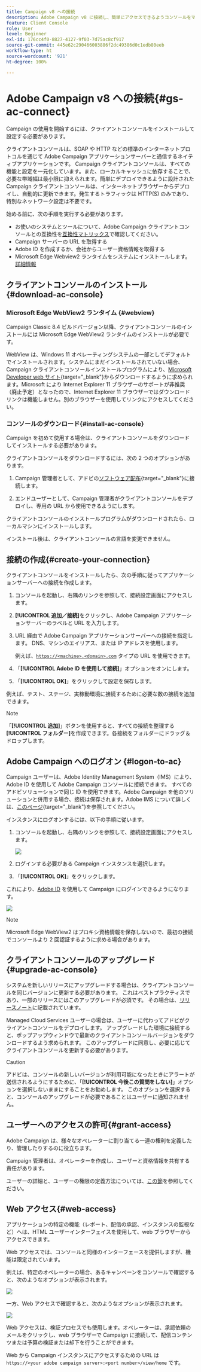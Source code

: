 ```yaml
---
title: Campaign v8 への接続
description: Adobe Campaign v8 に接続し、簡単にアクセスできるようコンソールをマシンにインストールする方法について説明します。
feature: Client Console
role: User
level: Beginner
exl-id: 176cc4f0-8827-4127-9f03-7d75ac8cf917
source-git-commit: 445e62c290466003886f2dc49386d0c1edb80eeb
workflow-type: ht
source-wordcount: '921'
ht-degree: 100%

---
```


# Adobe Campaign v8 への接続{#gs-ac-connect}

Campaign の使用を開始するには、クライアントコンソールをインストールして設定する必要があります。

クライアントコンソールは、SOAP や HTTP などの標準のインターネットプロトコルを通じて Adobe Campaign アプリケーションサーバーと通信するネイティブアプリケーションです。 Campaign クライアントコンソールは、すべての機能と設定を一元化しています。また、ローカルキャッシュに依存することで、必要な帯域幅は最小限に抑えられます。簡単にデプロイできるように設計された Campaign クライアントコンソールは、インターネットブラウザーからデプロイし、自動的に更新できます。発生するトラフィックは HTTP(S) のみであり、特別なネットワーク設定は不要です。

始める前に、次の手順を実行する必要があります。

* お使いのシステムとツールについて、Adobe Campaign クライアントコンソールとの互換性を[互換性マトリックス](compatibility-matrix.md)で確認してください。
* Campaign サーバーの URL を取得する
* Adobe ID を作成するか、会社からユーザー資格情報を取得する
* Microsoft Edge Webview2 ランタイムをシステムにインストールします。 [詳細情報](#webview)

## クライアントコンソールのインストール{#download-ac-console}

### Microsoft Edge WebView2 ランタイム {#webview}

Campaign Classic 8.4 ビルドバージョン以降、クライアントコンソールのインストールには Microsoft Edge WebView2 ランタイムのインストールが必要です。

WebView は、Windows 11 オペレーティングシステムの一部としてデフォルトでインストールされます。システムにまだインストールされていない場合、Campaign クライアントコンソールインストールプログラムにより、[Microsoft Developer web サイト](http://www.adobe.com/go/acc-ms-webview2-runtime-download_jp){target="_blank"}からダウンロードするように求められます。Microsoft により Internet Explorer 11 ブラウザーのサポートが非推奨（廃止予定）となったので、Internet Explorer 11 ブラウザーではダウンロードリンクは機能しません。別のブラウザーを使用してリンクにアクセスしてください。

### コンソールのダウンロード{#install-ac-console}

Campaign を初めて使用する場合は、クライアントコンソールをダウンロードしてインストールする必要があります。

クライアントコンソールをダウンロードするには、次の 2 つのオプションがあります。

1. Campaign 管理者として、アドビの[ソフトウェア配布](https://experience.adobe.com/#/downloads/content/software-distribution/ja/campaign.html){target="_blank"}に接続します。

1. エンドユーザーとして、Campaign 管理者がクライアントコンソールをデプロイし、専用の URL から使用できるようにします。 

クライアントコンソールのインストールプログラムがダウンロードされたら、ローカルマシンにインストールします。

インストール後は、クライアントコンソールの言語を変更できません。

## 接続の作成{#create-your-connection}

クライアントコンソールをインストールしたら、次の手順に従ってアプリケーションサーバーへの接続を作成します。

1. コンソールを起動し、右隅のリンクを参照して、接続設定画面にアクセスします。

1. **[!UICONTROL 追加／接続]**&#x200B;をクリックし、Adobe Campaign アプリケーションサーバーのラベルと URL を入力します。

1. URL 経由で Adobe Campaign アプリケーションサーバーへの接続を指定します。 DNS、マシンのエイリアス、または IP アドレスを使用します。

   例えば、[`https://<machine>.<domain>.com`](https://myserver.adobe.com) タイプの URL を使用できます。

1. 「**[!UICONTROL Adobe ID を使用して接続]**」オプションをオンにします。

1. 「**[!UICONTROL OK]**」をクリックして設定を保存します。

例えば、テスト、ステージ、実稼動環境に接続するために必要な数の接続を追加できます。

>[!NOTE]
>
>「**[!UICONTROL 追加]**」ボタンを使用すると、すべての接続を整理する&#x200B;**[!UICONTROL フォルダー]**&#x200B;を作成できます。各接続をフォルダーにドラッグ＆ドロップします。

## Adobe Campaign へのログオン {#logon-to-ac}

Campaign ユーザーは、Adobe Identity Management System（IMS）により、Adobe ID を使用して Adobe Campaign コンソールに接続できます。 すべてのアドビソリューションで同じ ID を使用できます。Adobe Campaign を他のソリューションと併用する場合、接続は保存されます。Adobe IMS について詳しくは、[このページ](https://helpx.adobe.com/jp/enterprise/using/identity.html){target="_blank"}を参照してください。

インスタンスにログオンするには、以下の手順に従います。

1. コンソールを起動し、右隅のリンクを参照して、接続設定画面にアクセスします。

   ![](assets/connectToCampaign.png)

1. ログインする必要がある Campaign インスタンスを選択します。

1. 「**[!UICONTROL OK]**」をクリックします。

これにより、[Adobe ID](#connect-ims) を使用して Campaign にログインできるようになります。

![](assets/adobeID.png)

>[!NOTE]
>
>Microsoft Edge WebView2 はプロキシ資格情報を保存しないので、最初の接続でコンソールより 2 回認証するように求める場合があります。

## クライアントコンソールのアップグレード{#upgrade-ac-console}

システムを新しいリリースにアップグレードする場合は、クライアントコンソールを同じバージョンに更新する必要があります。 これはベストプラクティスであり、一部のリリースにはこのアップグレードが必須です。 その場合は、[リリースノート](release-notes.md)に記載されています。

Managed Cloud Services ユーザーの場合は、ユーザーに代わってアドビがクライアントコンソールをデプロイします。 アップグレードした環境に接続すると、ポップアップウィンドウで最新のクライアントコンソールバージョンをダウンロードするよう求められます。 このアップグレードに同意し、必要に応じてクライアントコンソールを更新する必要があります。

>[!CAUTION]
>
>アドビは、コンソールの新しいバージョンが利用可能になったときにアラートが送信されるようにするために、「**[!UICONTROL 今後この質問をしない]**」オプションを選択しないままにすることをお勧めします。 このオプションを選択すると、コンソールのアップグレードが必要であることはユーザーに通知されません。


## ユーザーへのアクセスの許可{#grant-access}

Adobe Campaign は、様々なオペレーターに割り当てる一連の権利を定義したり、管理したりするのに役立ちます。

Campaign 管理者は、オペレーターを作成し、ユーザーと資格情報を共有する責任があります。

ユーザーの詳細と、ユーザーの権限の定義方法については、[この節](gs-permissions.md)を参照してください。


## Web アクセス{#web-access}

アプリケーションの特定の機能（レポート、配信の承認、インスタンスの監視など）へは、HTML ユーザーインターフェイスを使用して、web ブラウザーからアクセスできます。

Web アクセスでは、コンソールと同様のインターフェースを提供しますが、機能は限定されています。

例えば、特定のオペレーターの場合、あるキャンペーンをコンソールで確認すると、次のようなオプションが表示されます。 

![](assets/campaign-from-console.png)

一方、Web アクセスで確認すると、次のようなオプションが表示されます。

![](assets/campaign-from-web.png)

Web アクセスは、検証プロセスでも使用します。オペレーターは、承認依頼のメールをクリックし、web ブラウザーで Campaign に接続して、配信コンテンツまたは予算の検証または却下を行うことができます。

Web から Campaign インスタンスにアクセスするための URL は `https://<your adobe campaign server>:<port number>/view/home` です。
